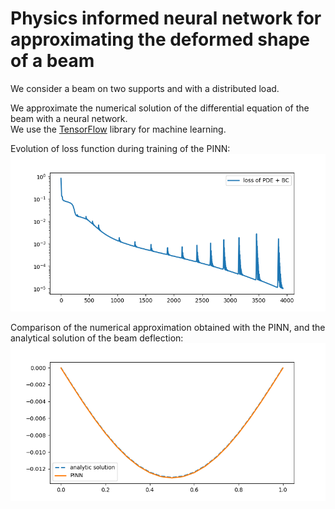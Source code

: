 # Physics informed neural network for approximating the deformed shape of a beam   

We consider a beam on two supports and with a distributed load.  

We approximate the numerical solution of the differential equation of the beam with a neural network.   
We use the [TensorFlow](https://www.tensorflow.org/) library for machine learning.    

Evolution of loss function during training of the PINN:   
<img title="Losses during trainin" alt="losses" src="loss.png">

Comparison of the numerical approximation obtained with the PINN, and the analytical solution of the beam deflection:   
<img title="Beam deformation" alt="deformed shape" src="deformed_shape.png">
